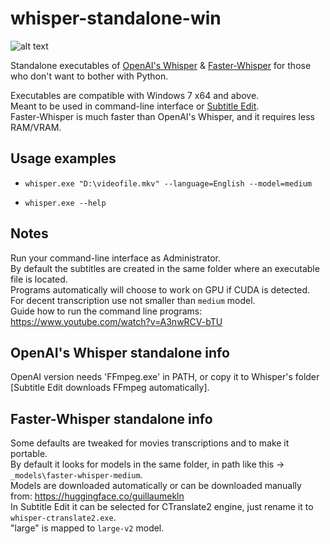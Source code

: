# whisper-standalone-win

![alt text](https://i.imgur.com/BNVNKKg.png)

Standalone executables of [OpenAI's Whisper](https://github.com/openai/whisper) & [Faster-Whisper](https://github.com/guillaumekln/faster-whisper) for those who don't want to bother with Python.

Executables are compatible with Windows 7 x64 and above.    
Meant to be used in command-line interface or [Subtitle Edit](https://github.com/SubtitleEdit/subtitleedit).   
Faster-Whisper is much faster than OpenAI's Whisper, and it requires less RAM/VRAM.

## Usage examples
* `whisper.exe "D:\videofile.mkv" --language=English --model=medium`   

* `whisper.exe --help`

## Notes

Run your command-line interface as Administrator.   
By default the subtitles are created in the same folder where an executable file is located.   
Programs automatically will choose to work on GPU if CUDA is detected.   
For decent transcription use not smaller than `medium` model.   
Guide how to run the command line programs: https://www.youtube.com/watch?v=A3nwRCV-bTU
   
## OpenAI's Whisper standalone info

OpenAI version needs 'FFmpeg.exe' in PATH, or copy it to Whisper's folder [Subtitle Edit downloads FFmpeg automatically].
   
   
## Faster-Whisper standalone info

Some defaults are tweaked for movies transcriptions and to make it portable.   
By default it looks for models in the same folder, in path like this -> `_models\faster-whisper-medium`.   
Models are downloaded automatically or can be downloaded manually from: https://huggingface.co/guillaumekln   
In Subtitle Edit it can be selected for CTranslate2 engine, just rename it to `whisper-ctranslate2.exe`.   
"large" is mapped to `large-v2` model.
